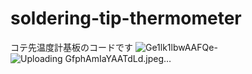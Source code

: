# soldering-tip-thermometer
コテ先温度計基板のコードです
![Ge1lk1lbwAAFQe-](https://github.com/user-attachments/assets/ddbb0997-a2df-4697-a619-fccb4e3313c0)
![Uploading GfphAmIaYAATdLd.jpeg…]()
